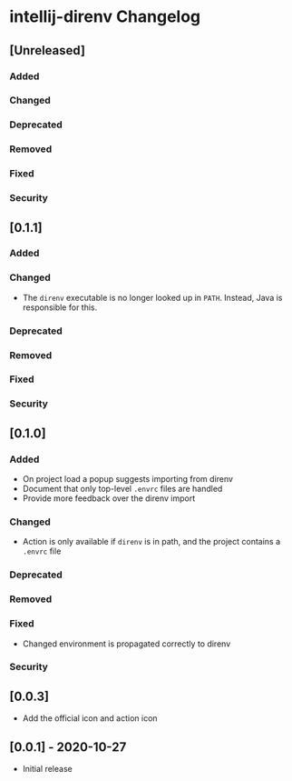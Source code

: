 <!-- Keep a Changelog guide -> https://keepachangelog.com -->

# intellij-direnv Changelog

## [Unreleased]
### Added

### Changed

### Deprecated

### Removed

### Fixed

### Security
## [0.1.1]
### Added

### Changed
- The `direnv` executable is no longer looked up in `PATH`. Instead, Java is responsible for this.

### Deprecated

### Removed

### Fixed

### Security
## [0.1.0]
### Added
- On project load a popup suggests importing from direnv
- Document that only top-level `.envrc` files are handled
- Provide more feedback over the direnv import

### Changed
- Action is only available if `direnv` is in path, and the project contains a `.envrc` file

### Deprecated

### Removed

### Fixed
- Changed environment is propagated correctly to direnv

### Security
## [0.0.3]
- Add the official icon and action icon


## [0.0.1] - 2020-10-27
- Initial release
